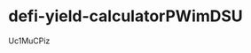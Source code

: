 # defi-yield-calculatorPWimDSU





























































Uc1MuCPiz
